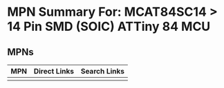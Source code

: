 



# MPN Summary For: MCAT84SC14 > 14 Pin SMD (SOIC) ATTiny 84 MCU

## MPNs
  

|MPN|Direct Links|Search Links|
| :--- | :--- | :--- |
||||

